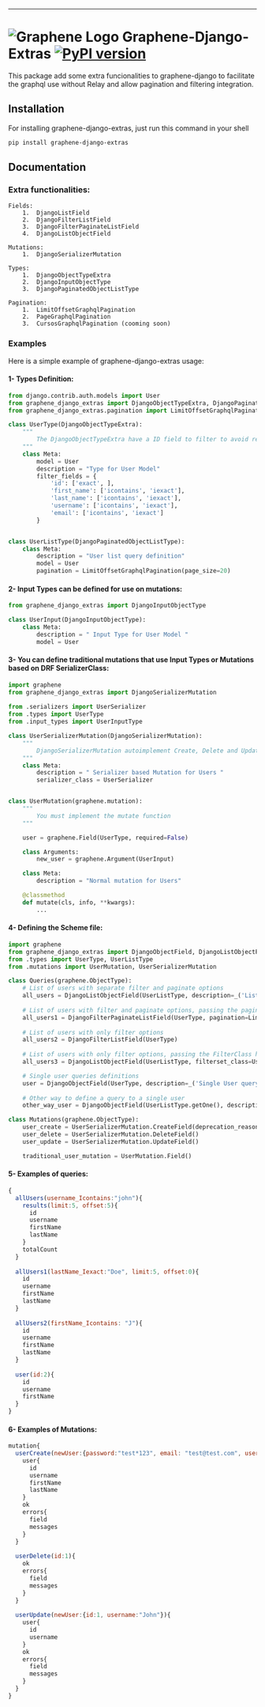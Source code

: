 
---

# ![Graphene Logo](http://graphene-python.org/favicon.png) Graphene-Django-Extras [![PyPI version](https://badge.fury.io/py/graphene-django-extras.svg)](https://badge.fury.io/py/graphene-django-extras) 


This package add some extra funcionalities to graphene-django to facilitate the graphql use without Relay and 
allow pagination and filtering integration.

## Installation

For installing graphene-django-extras, just run this command in your shell

```bash
pip install graphene-django-extras
```

## Documentation

### Extra functionalities:
    Fields:
        1.	DjangoListField
        2.	DjangoFilterListField
        3.	DjangoFilterPaginateListField
        4.	DjangoListObjectField

    Mutations:
        1.	DjangoSerializerMutation

    Types:
        1.  DjangoObjectTypeExtra
        2.	DjangoInputObjectType
        3.	DjangoPaginatedObjectListType

    Pagination:
        1.	LimitOffsetGraphqlPagination
        2.	PageGraphqlPagination
        3.	CursosGraphqlPagination (cooming soon)


### Examples

Here is a simple example of graphene-django-extras usage:

#### 1- Types Definition:

```python
from django.contrib.auth.models import User
from graphene_django_extras import DjangoObjectTypeExtra, DjangoPaginatedObjectListType    
from graphene_django_extras.pagination import LimitOffsetGraphqlPagination

class UserType(DjangoObjectTypeExtra):
    """
        The DjangoObjectTypeExtra have a ID field to filter to avoid resolve method definition on Queries 
    """
    class Meta:
        model = User
        description = "Type for User Model"
        filter_fields = {
            'id': ['exact', ],
            'first_name': ['icontains', 'iexact'],
            'last_name': ['icontains', 'iexact'],
            'username': ['icontains', 'iexact'],
            'email': ['icontains', 'iexact']
        }


class UserListType(DjangoPaginatedObjectListType):
    class Meta:
        description = "User list query definition"
        model = User
        pagination = LimitOffsetGraphqlPagination(page_size=20)
```

#### 2- Input Types can be defined for use on mutations:

```python
from graphene_django_extras import DjangoInputObjectType

class UserInput(DjangoInputObjectType):
    class Meta:
        description = " Input Type for User Model "
        model = User
```

#### 3- You can define traditional mutations that use Input Types or Mutations based on DRF SerializerClass:

```python
import graphene
from graphene_django_extras import DjangoSerializerMutation 
    
from .serializers import UserSerializer
from .types import UserType
from .input_types import UserInputType

class UserSerializerMutation(DjangoSerializerMutation):
    """
        DjangoSerializerMutation autoimplement Create, Delete and Update function
    """
    class Meta:
        description = " Serializer based Mutation for Users "
        serializer_class = UserSerializer


class UserMutation(graphene.mutation):
    """
        You must implement the mutate function
    """

    user = graphene.Field(UserType, required=False)

    class Arguments:
        new_user = graphene.Argument(UserInput)

    class Meta:
        description = "Normal mutation for Users"

    @classmethod
    def mutate(cls, info, **kwargs):
        ...
```

#### 4- Defining the Scheme file:

```python
import graphene
from graphene_django_extras import DjangoObjectField, DjangoListObjectField, DjangoFilterPaginateListField, DjangoFilterListField
from .types import UserType, UserListType
from .mutations import UserMutation, UserSerializerMutation

class Queries(graphene.ObjectType):
    # List of users with separate filter and paginate options
    all_users = DjangoListObjectField(UserListType, description=_('List of users'))
    
    # List of users with filter and paginate options, passing the pagination here
    all_users1 = DjangoFilterPaginateListField(UserType, pagination=LimitOffsetGraphqlPagination())
    
    # List of users with only filter options
    all_users2 = DjangoFilterListField(UserType)
    
    # List of users with only filter options, passing the FilterClass here.
    all_users3 = DjangoListObjectField(UserListType, filterset_class=UserFilter, description=_('All Users query'))

    # Single user queries definitions
    user = DjangoObjectField(UserType, description=_('Single User query'))  
    
    # Other way to define a query to a single user
    other_way_user = DjangoObjectField(UserListType.getOne(), description=_('Other way to query a single User query'))  

class Mutations(graphene.ObjectType):
    user_create = UserSerializerMutation.CreateField(deprecation_reason='Deprecation message')
    user_delete = UserSerializerMutation.DeleteField()
    user_update = UserSerializerMutation.UpdateField()

    traditional_user_mutation = UserMutation.Field()
```

#### 5- Examples of queries:
```js
{
  allUsers(username_Icontains:"john"){
    results(limit:5, offset:5){
      id
      username
      firstName
      lastName
    }
    totalCount
  }
  
  allUsers1(lastName_Iexact:"Doe", limit:5, offset:0){
    id
    username
    firstName
    lastName    
  }
  
  allUsers2(firstName_Icontains: "J"){
    id
    username
    firstName
    lastName
  }
  
  user(id:2){
    id
    username
    firstName
  }
}
```

#### 6- Examples of Mutations:

```js
mutation{
  userCreate(newUser:{password:"test*123", email: "test@test.com", username:"test"}){
    user{
      id
      username
      firstName
      lastName
    }
    ok
    errors{
      field
      messages
    }
  }
  
  userDelete(id:1){
    ok
    errors{
      field
      messages
    }
  }
  
  userUpdate(newUser:{id:1, username:"John"}){
    user{
      id
      username
    }
    ok
    errors{
      field
      messages
    }
  }
}
```
